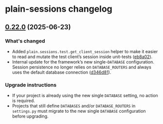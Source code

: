 # plain-sessions changelog

## [0.22.0](https://github.com/dropseed/plain/releases/plain-sessions@0.22.0) (2025-06-23)

### What's changed

- Added `plain.sessions.test.get_client_session` helper to make it easier to read and mutate the test client’s session inside unit-tests ([eb8a02](https://github.com/dropseed/plain/commit/eb8a023976cac763fbf95e400f8ab96a815a016c)).
- Internal update for the framework’s new single-`DATABASE` configuration. Session persistence no longer relies on `DATABASE_ROUTERS` and always uses the default database connection ([d346d81](https://github.com/dropseed/plain/commit/d346d81567d2cc45bbed93caba18a195de10c572)).

### Upgrade instructions

- If your project is already using the new single `DATABASE` setting, no action is required.
- Projects that still define `DATABASES` and/or `DATABASE_ROUTERS` in `settings.py` must migrate to the new single `DATABASE` configuration before upgrading.
